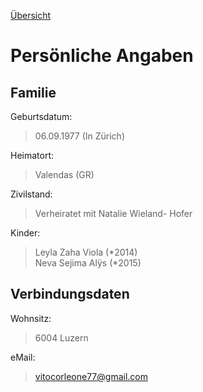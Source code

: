 [Übersicht](README.md)

# Persönliche Angaben

## Familie

Geburtsdatum:
> 06.09.1977 (In Zürich)

Heimatort:
> Valendas (GR)

Zivilstand:
> Verheiratet mit Natalie Wieland- Hofer

Kinder:
> Leyla Zaha Viola (\*2014)  
Neva Sejima Alÿs (\*2015)


## Verbindungsdaten

Wohnsitz:
> 6004 Luzern

eMail:
> [vitocorleone77@gmail.com](mailto:vitocorleone77@gmail.com)
